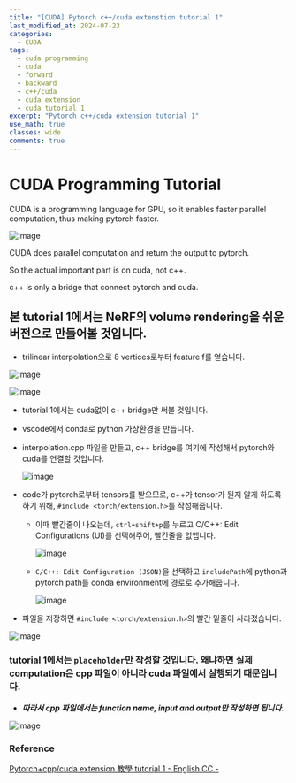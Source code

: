 ```yaml
---
title: "[CUDA] Pytorch c++/cuda extenstion tutorial 1"
last_modified_at: 2024-07-23
categories:
  - CUDA
tags:
  - cuda programming
  - cuda
  - forward
  - backward
  - c++/cuda
  - cuda extension
  - cuda tutorial 1
excerpt: "Pytorch c++/cuda extension tutorial 1"
use_math: true
classes: wide
comments: true
---
```


# CUDA Programming Tutorial

CUDA is a programming language for GPU, so it enables faster parallel computation, thus making pytorch faster.

![image](https://github.com/user-attachments/assets/1dc62636-0a44-4772-ae17-7ed120a1db29)

CUDA does parallel computation and return the output to pytorch.

So the actual important part is on cuda, not c++.

c++ is only a bridge that connect pytorch and cuda.

## 본 tutorial 1에서는 NeRF의 volume rendering을 쉬운 버전으로 만들어볼 것입니다.

- trilinear interpolation으로 8 vertices로부터 feature f를 얻습니다.

![image](https://github.com/user-attachments/assets/7537f3cc-c49b-4806-b70a-85df1bfd4099)

![image](https://github.com/user-attachments/assets/7d417c2f-5267-4fda-a299-9387da733f42)

- tutorial 1에서는 cuda없이 c++ bridge만 써볼 것입니다.
- vscode에서 conda로 python 가상환경을 만듭니다.
- interpolation.cpp 파일을 만들고, c++ bridge를 여기에 작성해서 pytorch와 cuda를 연결할 것입니다.
  
  ![image](https://github.com/user-attachments/assets/dc1da146-5f0c-4a20-9bf7-a0b8e82310a2)

- code가 pytorch로부터 tensors를 받으므로, c++가 tensor가 뭔지 알게 하도록 하기 위해, `#include <torch/extension.h>`를 작성해줍니다.
  - 이때 빨간줄이 나오는데, `ctrl+shift+p`를 누르고 C/C++: Edit Configurations (UI)를 선택해주어, 빨간줄을 없앱니다.

    ![image](https://github.com/user-attachments/assets/a51f3578-c241-40b8-bce1-b75aefaf9ed9)
    
  - `C/C++: Edit Configuration (JSON)`을 선택하고 `includePath`에 python과 pytorch path를 conda environment에 경로로 추가해줍니다.
    
    ![image](https://github.com/user-attachments/assets/dade4568-2014-4e7a-9c9b-d9b9766d9749)

- 파일을 저장하면 `#include <torch/extension.h>`의 빨간 밑줄이 사라졌습니다.

![image](https://github.com/user-attachments/assets/b9b54b95-35b7-4ba7-80c4-9113d8330c43)

### tutorial 1에서는 `placeholder`만 작성할 것입니다. 왜냐하면 실제 computation은 cpp 파일이 아니라 cuda 파일에서 실행되기 때문입니다.

- ***따라서 cpp 파일에서는 function name, input and output만 작성하면 됩니다.***

![image](https://github.com/user-attachments/assets/7faac12c-ca66-418b-a1af-8b24cc04b02f)





### Reference
[Pytorch+cpp/cuda extension 教學 tutorial 1 - English CC -](https://youtu.be/l_Rpk6CRJYI?si=VUe9psNzk60F7iO6&t=478)
